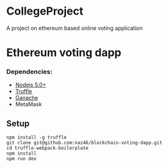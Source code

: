 # CollegeProject
A project on ethereum based online voting application

#  Ethereum voting dapp

### Dependencies:
- [Nodejs 5.0+](https://nodejs.org/en/)
- [Truffle](https://github.com/trufflesuite/truffle)
- [Ganache](http://truffleframework.com/ganache/)
- MetaMask

## Setup
```
npm install -g truffle
git clone git@github.com:naz46/blockchain-voting-dapp.git
cd truffle-webpack-boilerplate
npm install
npm run dev
```
